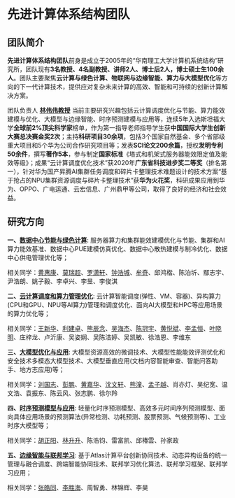 # 先进计算体系结构团队

## 团队简介

**先进计算体系结构团队**前身是成立于2005年的“华南理工大学计算机系统结构”研究所，团队现有**3名教授、4名副教授、讲师2人、博士后2人，博士硕士生100余人**。团队主要聚焦**云计算与绿色计算、物联网与边缘智能、算力与大模型优化**等方向的下一代计算技术，提供应对复杂未来计算的高效、智能和可持续的创新计算解决方案。

团队负责人 **[林伟伟教授](https://www.scholat.com/linweiwei)** 当前主要研究兴趣包括云计算调度优化与节能、算力能效建模与优化、大模型与边缘智能、时序预测建模与应用等，连续5年入选斯坦福大学**全球前2%顶尖科学家**榜单，作为第一指导老师指导学生获**中国国际大学生创新大赛总决赛金奖2次**；主持**科研项目30余项**，包括3个国家自然基金、多个省部级重大项目和5个华为公司合作研究项目等；发表**SCI论文200余篇**，授权**发明专利50余件**，撰写**著作5本**，参与制定**国家标准**《塔式和机架式服务器能效限定值及能效等级》；成果“云计算调度优化技术”获2020年**广东省科技进步奖二等奖**（排名第一），针对华为国产昇腾AI集群任务调度和碎片卡整理技术难题设计的技术方案“基于抢占的NPU集群资源调度与碎片卡整理技术”获**华为火花奖**，科研成果应用到华为、OPPO、广电运通、云宏信息、广州鼎甲等公司，取得了良好的经济和社会效益。

## 研究方向

**一、[数据中心节能与绿色计算](./research-resources/power.md)**: 服务器算力和集群能效建模优化与节能、集群和AI算力能效基准、数据中心PUE建模仿真优化、数据中心散热建模与制冷优化、数据中心供电管理优化等；

相关同学：[黄惠康](./students/huanghuikang.md)、[莫瑞超](./students/moruichao.md)、[罗潇轩](./students/luoxiaoxuan.md)、[钟浩城](./students/zhonghaocheng.md)、[牟奇](./students/muqi.md)、邱鸿楷、陈泊圻、鄢志宇、尹浩朗、姚子毅、李卓兴、李昱、李俊淇

**二、[云计算调度和算力管理优化](./research-resources/scheduling.md)**: 云计算智能调度(弹性、VM、容器)、异构算力(CPU和GPU、NPU等AI算力)管理和调度优化、面向AI大模型和HPC等应用场景的算力优化等；

相关同学：[王新华](./students/wangxinhua.md)、[利建卓](./students/lijianzhuo.md)、[熊辰念](./students/xiongchennian.md)、[吴海杰](./students/wuhaijie.md)、[陈冠宇](./students/chenguanyu.md)、[黄悦斌](./students/huangyuebin.md)、[李孟恒](./students/limengheng.md)、[叶晓明](./students/yexiaoming.md)、庄梓龙、卢沂康、吴姿娴、吴陈洁婷、吴凯敏、徐浩恩、李维东

**三、[大模型优化与应用](./research-resources/llm.md)**: 大模型资源高效的微调技术、大模型性能能效评测优化和安全技术多模态大模型技术、大模型垂直应用(文档内容智能审查、智能问答助手、地方志应用)等；

相关同学：[刘国志](./students/liuguozhi.md)、[彭鹏](./students/pengpeng.md)、[黄嘉华](https://dadiaokua.github.io)、[沈文轩](./students/shenwenxuan.md)、[熊潼](./students/xiongtong.md)、[孟子越](mengziyue.md)、肖亦灯、吴纪宽、温文浩、袁振东、陈云风、张志鹏、徐尔羚

**四、[时序预测模型与应用](./research-resources/ts.md)**: 轻量化时序预测模型、高效多元时间序列预测模型、面向具体应用场景的预测算法(异常检测、功耗预测、股票预测、气候预测等)、工业时序大模型等；

相关同学：[胡正阳](./students/huzhengyang.md)、[林升升](./students/linshengsheng.md)、陈浩钧、雷富凯、邱椿雲、孙家政

**五、[边缘智能与联邦学习](./research-resources/fl.md)**: 基于Atlas计算平台创新协同技术、动态异构设备的统一管理与融合调度、跨端智能协同技术、联邦学习优化算法、联邦学习框架、联邦学习应用；

相关同学：[张皓同](./students/zhanghaotong.md)、[李胜海](./students/lishenghai.md)、周智勇、林锦辉、李昊
